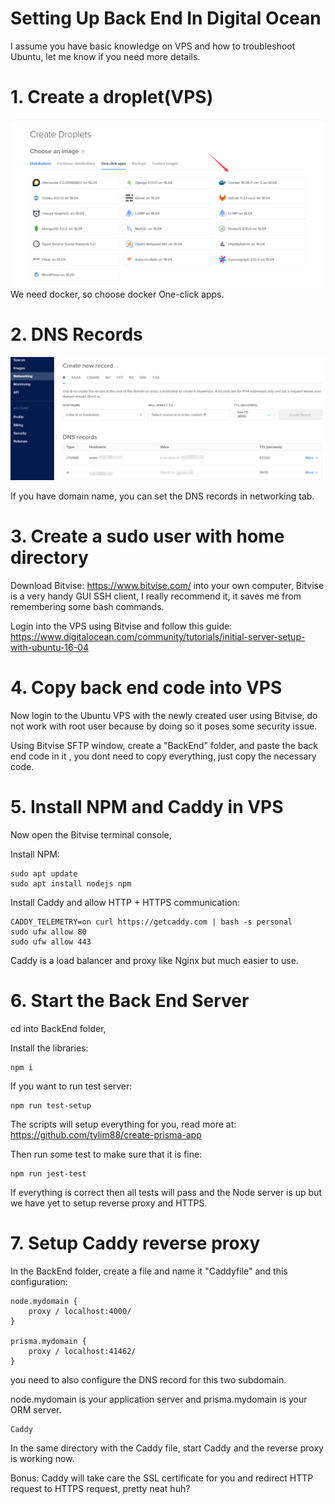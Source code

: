 # Setting Up Back End In Digital Ocean

I assume you have basic knowledge on VPS and how to troubleshoot Ubuntu, let me know if you need more details.

# 1. Create a droplet(VPS)

![](./img/CreateDockerApp.png)
We need docker, so choose docker One-click apps.

# 2. DNS Records

![](./img/DNS.png)

If you have domain name, you can set the DNS records in networking tab.

# 3. Create a sudo user with home directory

Download Bitvise: https://www.bitvise.com/ into your own computer, Bitvise is a very handy GUI SSH client, I really recommend it, it saves me from remembering some bash commands.

Login into the VPS using Bitvise and follow this guide:
https://www.digitalocean.com/community/tutorials/initial-server-setup-with-ubuntu-16-04

# 4. Copy back end code into VPS

Now login to the Ubuntu VPS with the newly created user using Bitvise, do not work with root user because by doing so it poses some security issue.

Using Bitvise SFTP window, create a "BackEnd" folder, and paste the back end code in it , you dont need to copy everything, just copy the necessary code.

# 5. Install NPM and Caddy in VPS

Now open the Bitvise terminal console,

Install NPM:

```
sudo apt update
sudo apt install nodejs npm
```

Install Caddy and allow HTTP + HTTPS communication:

```
CADDY_TELEMETRY=on curl https://getcaddy.com | bash -s personal
sudo ufw allow 80
sudo ufw allow 443

```

Caddy is a load balancer and proxy like Nginx but much easier to use.

# 6. Start the Back End Server

cd into BackEnd folder,

Install the libraries:

```
npm i
```

If you want to run test server:

```
npm run test-setup
```

The scripts will setup everything for you, read more at: https://github.com/tylim88/create-prisma-app

Then run some test to make sure that it is fine:

```
npm run jest-test
```

If everything is correct then all tests will pass and the Node server is up but we have yet to setup reverse proxy and HTTPS.

# 7. Setup Caddy reverse proxy

In the BackEnd folder, create a file and name it "Caddyfile" and this configuration:

```
node.mydomain {
    proxy / localhost:4000/
}

prisma.mydomain {
    proxy / localhost:41462/
}
```

you need to also configure the DNS record for this two subdomain.

node.mydomain is your application server and prisma.mydomain is your ORM server.

```
Caddy
```

In the same directory with the Caddy file, start Caddy and the reverse proxy is working now.

Bonus: Caddy will take care the SSL certificate for you and redirect HTTP request to HTTPS request, pretty neat huh?
